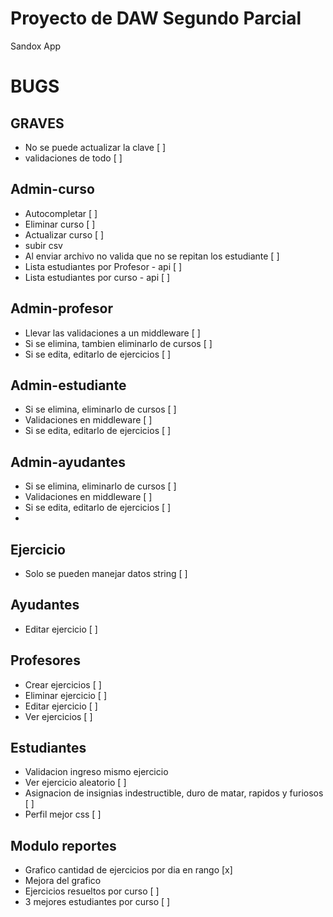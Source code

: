 # Proyecto de DAW Segundo Parcial
Sandox App

# BUGS
## GRAVES
- No se puede actualizar la clave [ ]
- validaciones de todo [ ]

## Admin-curso
- Autocompletar [ ]
- Eliminar curso [ ]
- Actualizar curso [ ]
- subir csv
- Al enviar archivo no valida que no se repitan los estudiante [ ]
- Lista estudiantes por Profesor - api [ ]
- Lista estudiantes por curso - api [ ]

## Admin-profesor
- Llevar las validaciones a un middleware [ ]
- Si se elimina, tambien eliminarlo de cursos [ ]
- Si se edita, editarlo de ejercicios [ ]

## Admin-estudiante
- Si se elimina, eliminarlo de cursos [ ]
- Validaciones en middleware [ ]
- Si se edita, editarlo de ejercicios [ ]

## Admin-ayudantes
- Si se elimina, eliminarlo de cursos [ ]
- Validaciones en middleware [ ]
- Si se edita, editarlo de ejercicios [ ]
-
## Ejercicio
- Solo se pueden manejar datos string [ ]

## Ayudantes
- Editar ejercicio [ ]

## Profesores
- Crear ejercicios [ ]
- Eliminar ejercicio [ ]
- Editar ejercicio [ ]
- Ver ejercicios [ ]

## Estudiantes
- Validacion ingreso mismo ejercicio
- Ver ejercicio aleatorio [ ]
- Asignacion de insignias indestructible, duro de matar, rapidos y furiosos [ ]
- Perfil mejor css [ ]

## Modulo reportes
- Grafico cantidad de ejercicios por dia en rango [x]
- Mejora del grafico
- Ejercicios resueltos por curso [ ]
- 3 mejores estudiantes por curso [ ]
